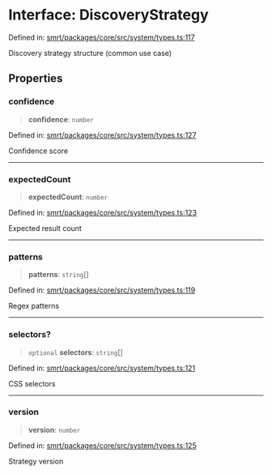 # Interface: DiscoveryStrategy

Defined in: [smrt/packages/core/src/system/types.ts:117](https://github.com/happyvertical/smrt/blob/3e10e04571f8229dee5c87ee2f9b9b06c6c49f12/packages/core/src/system/types.ts#L117)

Discovery strategy structure (common use case)

## Properties

### confidence

> **confidence**: `number`

Defined in: [smrt/packages/core/src/system/types.ts:127](https://github.com/happyvertical/smrt/blob/3e10e04571f8229dee5c87ee2f9b9b06c6c49f12/packages/core/src/system/types.ts#L127)

Confidence score

***

### expectedCount

> **expectedCount**: `number`

Defined in: [smrt/packages/core/src/system/types.ts:123](https://github.com/happyvertical/smrt/blob/3e10e04571f8229dee5c87ee2f9b9b06c6c49f12/packages/core/src/system/types.ts#L123)

Expected result count

***

### patterns

> **patterns**: `string`[]

Defined in: [smrt/packages/core/src/system/types.ts:119](https://github.com/happyvertical/smrt/blob/3e10e04571f8229dee5c87ee2f9b9b06c6c49f12/packages/core/src/system/types.ts#L119)

Regex patterns

***

### selectors?

> `optional` **selectors**: `string`[]

Defined in: [smrt/packages/core/src/system/types.ts:121](https://github.com/happyvertical/smrt/blob/3e10e04571f8229dee5c87ee2f9b9b06c6c49f12/packages/core/src/system/types.ts#L121)

CSS selectors

***

### version

> **version**: `number`

Defined in: [smrt/packages/core/src/system/types.ts:125](https://github.com/happyvertical/smrt/blob/3e10e04571f8229dee5c87ee2f9b9b06c6c49f12/packages/core/src/system/types.ts#L125)

Strategy version
